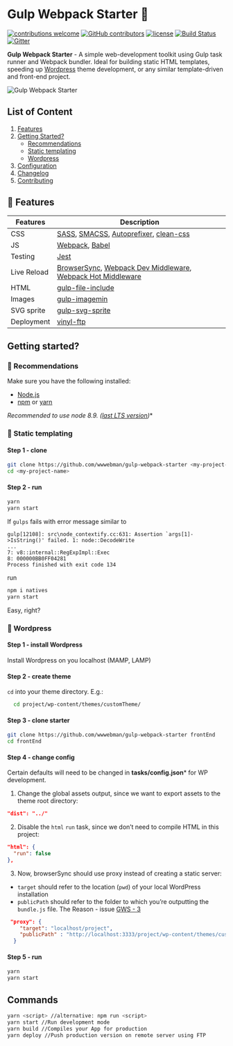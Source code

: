 # Gulp Webpack Starter :octopus:
[![contributions welcome](https://img.shields.io/badge/contributions-welcome-brightgreen.svg?style=flat)](https://github.com/wwwebman/gulp-webpack-starter/blob/master/CONTRIBUTING.md)
[![GitHub contributors](https://img.shields.io/github/contributors/wwwebman/gulp-webpack-starter.svg)](https://github.com/wwwebman/gulp-webpack-starter/blob/master/CONTRIBUTING.md)
[![license](https://img.shields.io/github/license/mashape/apistatus.svg)]()
[![Build Status](https://travis-ci.org/wwwebman/gulp-webpack-starter.svg?branch=master)](https://travis-ci.org/wwwebman/gulp-webpack-starter)
[![Gitter](https://img.shields.io/gitter/room/tj/git-extras.svg?style=flat-square)](https://gitter.im/gulp-webpack-starter/Lobby)

**Gulp Webpack Starter** - A simple web-development toolkit using Gulp task runner and Webpack bundler. Ideal for building static HTML templates, speeding up [Wordpress](#wordpress) theme development, or any similar template-driven and front-end project.

![Gulp Webpack Starter](http://webman.pro/assets/img/main/gulp-webpack-starter-webman.jpg)

## List of Content
1. [Features](#gift-features)
1. [Getting Started?](#getting-started)
    * [Recommendations](#closed_book-recommendations)
    * [Static templating](#dart-static-templating)
    * [Wordpress](#eyes-wordpress)
1. [Configuration](#configuration)
1. [Changelog](https://github.com/wwwebman/gulp-webpack-starter/blob/master/CHANGELOG.md)
1. [Contributing](https://github.com/wwwebman/gulp-webpack-starter/blob/master/CONTRIBUTING.md)

## :gift: Features
|Features|Description|
|------------------|-----------|
|CSS| [SASS](http://sass-lang.com/), [SMACSS](https://smacss.com/), [Autoprefixer](https://github.com/postcss/autoprefixer), [clean-css](https://www.npmjs.com/package/gulp-clean-css)|
|JS|[Webpack](https://webpack.js.org/), [Babel](http://babeljs.io/)|
|Testing|[Jest](https://facebook.github.io/jest/)|
|Live Reload|[BrowserSync](http://www.browsersync.io/), [Webpack Dev Middleware](https://github.com/webpack/webpack-dev-middleware), [Webpack Hot Middleware](https://github.com/glenjamin/webpack-hot-middleware)|
|HTML| [gulp-file-include](https://www.npmjs.com/package/gulp-file-include)|
|Images| [gulp-imagemin](https://www.npmjs.com/package/gulp-imagemin)|
|SVG sprite| [gulp-svg-sprite](https://github.com/jkphl/gulp-svg-sprite)|
|Deployment| [vinyl-ftp](https://www.npmjs.com/package/vinyl-ftp)|

## Getting started?
### :closed_book: Recommendations
Make sure you have the following installed: 
* [Node.js](https://nodejs.org/)
* [npm](https://www.npmjs.com/) or [yarn](https://yarnpkg.com/en/)
  
**Recommended to use node 8.9.* ([last LTS version](https://github.com/nodejs/Release#release-schedule))**
### :dart: Static templating
#### Step 1 - clone
```bash
git clone https://github.com/wwwebman/gulp-webpack-starter <my-project-name>
cd <my-project-name>
```
#### Step 2 - run
```bash
yarn
yarn start
```

If `gulps` fails with error message similar to
```
gulp[12108]: src\node_contextify.cc:631: Assertion `args[1]->IsString()' failed. 1: node::DecodeWrite
...
7: v8::internal::RegExpImpl::Exec
8: 000000BB0FF04281
Process finished with exit code 134
```

run
```sh
npm i natives
yarn start
```

Easy, right?

### :eyes: Wordpress
#### Step 1 - install Wordpress
Install Wordpress on you localhost (MAMP, LAMP)
#### Step 2  - create theme
`cd` into your theme directory. E.g.:
```bash
  cd project/wp-content/themes/customTheme/
```
#### Step 3  - clone starter
```bash
git clone https://github.com/wwwebman/gulp-webpack-starter frontEnd
cd frontEnd
```
#### Step 4  - change config
Certain defaults will need to be changed in **tasks/config.json*** for WP development.
1. Change the global assets output, since we want to export assets to the theme root directory:
```json 
"dist": "../" 
```
2. Disable the `html` `run` task, since we don’t need to compile HTML in this project:
```json
"html": {
  "run": false
},
```
3. Now, browserSync should use proxy instead of creating a static server:
  * `target` should refer to the location (`pwd`) of your local WordPress installation
  * `publicPath` should refer to the folder to which you’re outputting the `bundle.js` file. The Reason - issue [GWS - 3](https://github.com/wwwebman/gulp-webpack-starter/issues/3)
```json
 "proxy": {
    "target": "localhost/project",
    "publicPath" : "http://localhost:3333/project/wp-content/themes/customTheme/dist/assets/js",
  }
```
#### Step 5 - run
```bash
yarn
yarn start
```

## Commands
```bash
yarn <script> //alternative: npm run <script>
yarn start //Run development mode
yarn build //Compiles your App for production
yarn deploy //Push production version on remote server using FTP
```
